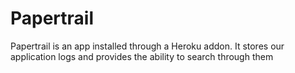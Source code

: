 # Papertrail

Papertrail is an app installed through a Heroku addon. It stores our application logs and provides the ability to search through them
